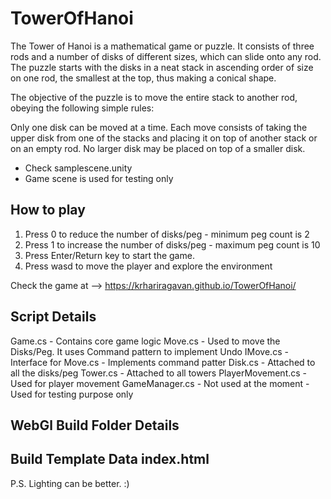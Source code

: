 # TowerOfHanoi

The Tower of Hanoi is a mathematical game or puzzle. It consists of three rods and a number of disks of different sizes, which can slide onto any rod. The puzzle starts with the disks in a neat stack in ascending order of size on one rod, the smallest at the top, thus making a conical shape.

The objective of the puzzle is to move the entire stack to another rod, obeying the following simple rules:

Only one disk can be moved at a time.
Each move consists of taking the upper disk from one of the stacks and placing it on top of another stack or on an empty rod.
No larger disk may be placed on top of a smaller disk.

- Check samplescene.unity
- Game scene is used for testing only

How to play
------------
1. Press 0 to reduce the number of disks/peg - minimum peg count is 2
2. Press 1 to increase the number of disks/peg - maximum peg count is 10
3. Press Enter/Return key to start the game.
4. Press wasd to move the player and explore the environment

Check the game at -->
https://krhariragavan.github.io/TowerOfHanoi/

Script Details
--------------
Game.cs - Contains core game logic
Move.cs - Used to move the Disks/Peg. It uses Command pattern to implement Undo
IMove.cs - Interface for Move.cs - Implements command patter
Disk.cs - Attached to all the disks/peg
Tower.cs - Attached to all towers
PlayerMovement.cs - Used for player movement
GameManager.cs - Not used at the moment - Used for testing purpose only

WebGl Build Folder Details
---------------
Build 
Template Data
index.html
---------------- 

P.S.
Lighting can be better. :)